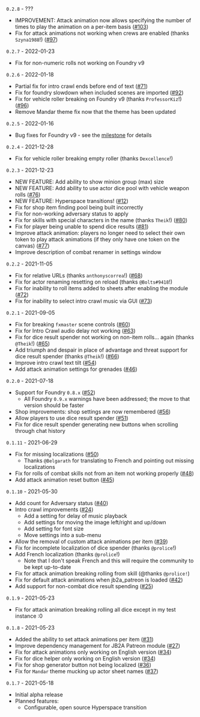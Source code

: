 `0.2.8` - ???
* IMPROVEMENT: Attack animation now allows specifying the number of times to play the animation on a per-item basis ([#103](https://github.com/wrycu/StarWarsFFG-Enhancements/issues/103))
* Fix for attack animations not working when crews are enabled (thanks `Szyna1988`!) ([#97](https://github.com/wrycu/StarWarsFFG-Enhancements/issues/97))

`0.2.7` - 2022-01-23
* Fix for non-numeric rolls not working on Foundry v9

`0.2.6` - 2022-01-18
* Partial fix for intro crawl ends before end of text ([#71](https://github.com/wrycu/StarWarsFFG-Enhancements/issues/71))
* Fix for foundry slowdown when included scenes are imported ([#92](https://github.com/wrycu/StarWarsFFG-Enhancements/issues/92)) 
* Fix for vehicle roller breaking on Foundry v9 (thanks `ProfessorKiz`!) ([#96](https://github.com/wrycu/StarWarsFFG-Enhancements/issues/96))
* Remove Mandar theme fix now that the theme has been updated

`0.2.5` - 2022-01-16
* Bug fixes for Foundry v9 - see the [milestone](https://github.com/wrycu/StarWarsFFG-Enhancements/milestone/3?closed=1) for details

`0.2.4` - 2021-12-28
* Fix for vehicle roller breaking empty roller (thanks `Dexcellence`!) 

`0.2.3` - 2021-12-23
* NEW FEATURE: Add ability to show minion group (max) size
* NEW FEATURE: Add ability to use actor dice pool with vehicle weapon rolls ([#76](https://github.com/wrycu/StarWarsFFG-Enhancements/issues/76))
* NEW FEATURE: Hyperspace transitions! ([#12](https://github.com/wrycu/StarWarsFFG-Enhancements/issues/12))
* Fix for shop item finding pool being built incorrectly
* Fix for non-working adversary status to apply
* Fix for skills with special characters in the name (thanks `Theik`!) ([#80](https://github.com/wrycu/StarWarsFFG-Enhancements/issues/80))
* Fix for player being unable to spend dice results ([#81](https://github.com/wrycu/StarWarsFFG-Enhancements/issues/81))
* Improve attack animation: players no longer need to select their own token to play attack animations (if they only have one token on the canvas) ([#77](https://github.com/wrycu/StarWarsFFG-Enhancements/issues/77))
* Improve description of combat renamer in settings window

`0.2.2` - 2021-11-05
* Fix for relative URLs (thanks `anthonyscorrea`!) ([#68](https://github.com/wrycu/StarWarsFFG-Enhancements/issues/68))
* Fix for actor renaming resetting on reload (thanks `@Bolts#9418`!)
* Fix for inability to roll items added to sheets after enabling the module ([#72](https://github.com/wrycu/StarWarsFFG-Enhancements/issues/72))
* Fix for inability to select intro crawl music via GUI ([#73](https://github.com/wrycu/StarWarsFFG-Enhancements/issues/73))

`0.2.1` - 2021-09-05
* Fix for breaking `fxmaster` scene controls ([#60](https://github.com/wrycu/StarWarsFFG-Enhancements/issues/60))
* Fix for Intro Crawl audio delay not working ([#63](https://github.com/wrycu/StarWarsFFG-Enhancements/issues/63))
* Fix for dice result spender not working on non-item rolls... again (thanks `@Theik`!) ([#65](https://github.com/wrycu/StarWarsFFG-Enhancements/issues/65))
* Add triumph and despair in place of advantage and threat support for dice result spender (thanks `@Theik`!) ([#66](https://github.com/wrycu/StarWarsFFG-Enhancements/issues/66))
* Improve intro crawl text tilt ([#54](https://github.com/wrycu/StarWarsFFG-Enhancements/pull/54))
* Add attack animation settings for grenades ([#46](https://github.com/wrycu/StarWarsFFG-Enhancements/issues/46))

`0.2.0` - 2021-07-18
* Support for Foundry `0.8.x` ([#52](https://github.com/wrycu/StarWarsFFG-Enhancements/issues/52))
    * All Foundry `0.9.x` warnings have been addressed; the move to that version should be faster
* Shop improvements: shop settings are now remembered ([#56](https://github.com/wrycu/StarWarsFFG-Enhancements/issues/56))
* Allow players to use dice result spender ([#51](https://github.com/wrycu/StarWarsFFG-Enhancements/issues/51))
* Fix for dice result spender generating new buttons when scrolling through chat history

`0.1.11` - 2021-06-29
* Fix for missing localizations ([#50](https://github.com/wrycu/StarWarsFFG-Enhancements/issues/50))
   * Thanks `@Belgarath` for translating to French and pointing out missing localizations
* Fix for rolls of combat skills not from an item not working properly ([#48](https://github.com/wrycu/StarWarsFFG-Enhancements/issues/48))
* Add attack animation reset button ([#45](https://github.com/wrycu/StarWarsFFG-Enhancements/issues/45))

`0.1.10` - 2021-05-30
* Add count for Adversary status ([#40](https://github.com/wrycu/StarWarsFFG-Enhancements/issues/40))
* Intro crawl improvements ([#24](https://github.com/wrycu/StarWarsFFG-Enhancements/issues/24))
    * Add a setting for delay of music playback
    * Add settings for moving the image left/right and up/down
    * Add setting for font size
    * Move settings into a sub-menu
* Allow the removal of custom attack animations per item ([#39](https://github.com/wrycu/StarWarsFFG-Enhancements/issues/39))
* Fix for incomplete localization of dice spender (thanks `@prolice`!)
* Add French localization (thanks `@prolice`!)
    * Note that I don't speak French and this will require the community to be kept up-to-date 
* Fix for attack animation breaking rolling from skill (@thanks `@prolice!`)
* Fix for default attack animations when jb2a_patreon is loaded ([#42](https://github.com/wrycu/StarWarsFFG-Enhancements/issues/42))
* Add support for non-combat dice result spending ([#25](https://github.com/wrycu/StarWarsFFG-Enhancements/issues/25))

`0.1.9` - 2021-05-23
* Fix for attack animation breaking rolling all dice except in my test instance :0

`0.1.8` - 2021-05-23
* Added the ability to set attack animations per item ([#31](https://github.com/wrycu/StarWarsFFG-Enhancements/issues/31))
* Improve dependency management for JB2A Patreon module ([#27](https://github.com/wrycu/StarWarsFFG-Enhancements/issues/27))
* Fix for attack animations only working on English version ([#34](https://github.com/wrycu/StarWarsFFG-Enhancements/issues/34))
* Fix for dice helper only working on English version ([#34](https://github.com/wrycu/StarWarsFFG-Enhancements/issues/34))
* Fix for shop generator button not being localized ([#36](https://github.com/wrycu/StarWarsFFG-Enhancements/issues/36))
* Fix for `Mandar` theme mucking up actor sheet names ([#37](https://github.com/wrycu/StarWarsFFG-Enhancements/issues/37))

`0.1.7` - 2021-05-18
* Initial alpha release
* Planned features:
    * Configurable, open source Hyperspace transition
